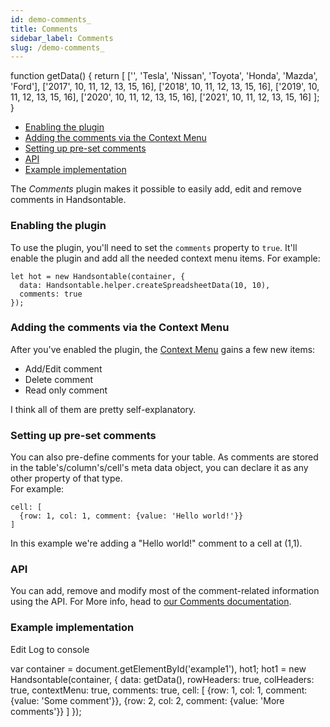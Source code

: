 ```yaml
---
id: demo-comments_
title: Comments
sidebar_label: Comments
slug: /demo-comments_
---
```


function getData() { return \[ \['', 'Tesla', 'Nissan', 'Toyota', 'Honda', 'Mazda', 'Ford'\], \['2017', 10, 11, 12, 13, 15, 16\], \['2018', 10, 11, 12, 13, 15, 16\], \['2019', 10, 11, 12, 13, 15, 16\], \['2020', 10, 11, 12, 13, 15, 16\], \['2021', 10, 11, 12, 13, 15, 16\] \]; }

*   [Enabling the plugin](#enable)
*   [Adding the comments via the Context Menu](#context-menu)
*   [Setting up pre-set comments](#preset-comments)
*   [API](#api)
*   [Example implementation](#example)

The _Comments_ plugin makes it possible to easily add, edit and remove comments in Handsontable.

### Enabling the plugin

To use the plugin, you'll need to set the `comments` property to `true`. It'll enable the plugin and add all the needed context menu items. For example:

    let hot = new Handsontable(container, {
      data: Handsontable.helper.createSpreadsheetData(10, 10),
      comments: true
    });

### Adding the comments via the Context Menu

After you've enabled the plugin, the [Context Menu](./demo-context-menu.html) gains a few new items:

*   Add/Edit comment
*   Delete comment
*   Read only comment

I think all of them are pretty self-explanatory.

### Setting up pre-set comments

You can also pre-define comments for your table. As comments are stored in the table's/column's/cell's meta data object, you can declare it as any other property of that type.  
For example:

    cell: [
      {row: 1, col: 1, comment: {value: 'Hello world!'}}
    ]

In this example we're adding a "Hello world!" comment to a cell at (1,1).

### API

You can add, remove and modify most of the comment-related information using the API. For More info, head to [our Comments documentation](./Comments.html).

### Example implementation

Edit Log to console

var container = document.getElementById('example1'), hot1; hot1 = new Handsontable(container, { data: getData(), rowHeaders: true, colHeaders: true, contextMenu: true, comments: true, cell: \[ {row: 1, col: 1, comment: {value: 'Some comment'}}, {row: 2, col: 2, comment: {value: 'More comments'}} \] });

